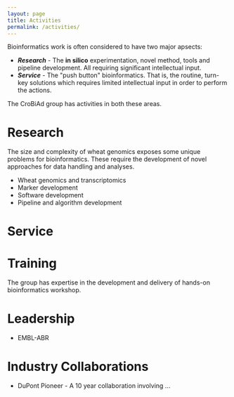 ```yaml
---
layout: page
title: Activities
permalink: /activities/
---
```


Bioinformatics work is often considered to have two major apsects:

  * ***Research*** - The **in silico** experimentation, novel method, tools and pipeline development. All requiring significant
    intellectual input.
  * ***Service*** - The "push button" bioinformatics. That is, the routine, turn-key solutions which requires limited intellectual
    input in order to perform the actions.

The CroBiAd group has activities in both these areas.

# Research

The size and complexity of wheat genomics exposes some unique problems for bioinformatics. These require the development
of novel approaches for data handling and analyses.

  * Wheat genomics and transcriptomics
  * Marker development
  * Software development
  * Pipeline and algorithm development

# Service

# Training

The group has expertise in the development and delivery of hands-on bioinformatics workshop.

# Leadership

  * EMBL-ABR

# Industry Collaborations

  * DuPont Pioneer - A 10 year collaboration involving ...

